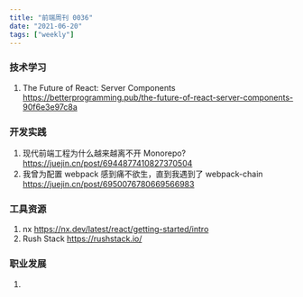 ```yaml
---
title: "前端周刊 0036"
date: "2021-06-20"
tags: ["weekly"]
---
```


### 技术学习
1. The Future of React: Server Components https://betterprogramming.pub/the-future-of-react-server-components-90f6e3e97c8a

### 开发实践
1. 现代前端工程为什么越来越离不开 Monorepo? https://juejin.cn/post/6944877410827370504
2. 我曾为配置 webpack 感到痛不欲生，直到我遇到了 webpack-chain https://juejin.cn/post/6950076780669566983

### 工具资源
1. nx https://nx.dev/latest/react/getting-started/intro
2. Rush Stack  https://rushstack.io/

### 职业发展
1. 
